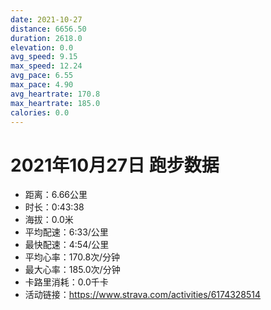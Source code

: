 ```yaml
---
date: 2021-10-27
distance: 6656.50
duration: 2618.0
elevation: 0.0
avg_speed: 9.15
max_speed: 12.24
avg_pace: 6.55
max_pace: 4.90
avg_heartrate: 170.8
max_heartrate: 185.0
calories: 0.0
---
```


# 2021年10月27日 跑步数据

- 距离：6.66公里
- 时长：0:43:38
- 海拔：0.0米
- 平均配速：6:33/公里
- 最快配速：4:54/公里
- 平均心率：170.8次/分钟
- 最大心率：185.0次/分钟
- 卡路里消耗：0.0千卡
- 活动链接：https://www.strava.com/activities/6174328514

